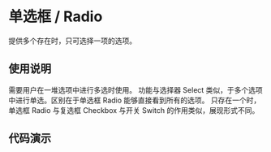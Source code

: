 <main>

# 单选框 / Radio

提供多个存在时，只可选择一项的选项。

## 使用说明

<desc>需要用户在一堆选项中进行多选时使用。</desc>
<desc>功能与选择器 Select 类似，于多个选项中进行单选。区别在于单选框 Radio 能够直接看到所有的选项。</desc>
<desc>只存在一个时，单选框 Radio 与复选框 Checkbox 与开关 Switch 的作用类似，展现形式不同。</desc>

## 代码演示

</main>
